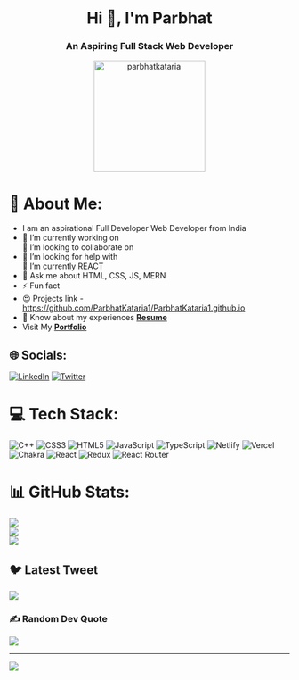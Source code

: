 <h1 align="center">Hi 👋, I'm Parbhat</h1>
<h3 align="center">An Aspiring Full Stack Web Developer</h3>

<p align="center"> <img width="200px" src="https://camo.githubusercontent.com/40165a147c3dcea0fa1db780bb533fc5f98546ccfb9d5d05ddb2f429277f5348/68747470733a2f2f616e616c7974696373696e6469616d61672e636f6d2f77702d636f6e74656e742f75706c6f6164732f323031382f31322f646576656c6f7065722d6472696262626c652e676966" alt="parbhatkataria" /> </p>



# 💫 About Me:
- I am an aspirational Full Developer Web Developer from India
- 🔭 I’m currently working on<br>👯 I’m looking to collaborate on
- 🤝 I’m looking for help with<br>🌱 I’m currently REACT
- 💬 Ask me about HTML, CSS, JS, MERN
- ⚡ Fun fact
- 😍 Projects link - https://github.com/ParbhatKataria1/ParbhatKataria1.github.io<br>
- 📄 Know about my experiences **[Resume](https://drive.google.com/file/d/1h1lan92QxkqGlsHdt9_KQ5UWXqLiyaer/view?usp=share_link)**
- Visit My **[Portfolio](https://ParbhatKataria1.github.io)**


## 🌐 Socials:
[![LinkedIn](https://img.shields.io/badge/LinkedIn-%230077B5.svg?logo=linkedin&logoColor=white)](https://linkedin.com/in/parbhat004) [![Twitter](https://img.shields.io/badge/Twitter-%231DA1F2.svg?logo=Twitter&logoColor=white)](https://twitter.com/prabhaat4) 

# 💻 Tech Stack:
![C++](https://img.shields.io/badge/c++-%2300599C.svg?style=for-the-badge&logo=c%2B%2B&logoColor=white) ![CSS3](https://img.shields.io/badge/css3-%231572B6.svg?style=for-the-badge&logo=css3&logoColor=white) ![HTML5](https://img.shields.io/badge/html5-%23E34F26.svg?style=for-the-badge&logo=html5&logoColor=white) ![JavaScript](https://img.shields.io/badge/javascript-%23323330.svg?style=for-the-badge&logo=javascript&logoColor=%23F7DF1E) ![TypeScript](https://img.shields.io/badge/typescript-%23007ACC.svg?style=for-the-badge&logo=typescript&logoColor=white) ![Netlify](https://img.shields.io/badge/netlify-%23000000.svg?style=for-the-badge&logo=netlify&logoColor=#00C7B7) ![Vercel](https://img.shields.io/badge/vercel-%23000000.svg?style=for-the-badge&logo=vercel&logoColor=white) ![Chakra](https://img.shields.io/badge/chakra-%234ED1C5.svg?style=for-the-badge&logo=chakraui&logoColor=white) ![React](https://img.shields.io/badge/react-%2320232a.svg?style=for-the-badge&logo=react&logoColor=%2361DAFB) ![Redux](https://img.shields.io/badge/redux-%23593d88.svg?style=for-the-badge&logo=redux&logoColor=white) ![React Router](https://img.shields.io/badge/React_Router-CA4245?style=for-the-badge&logo=react-router&logoColor=white)
# 📊 GitHub Stats:
![](https://github-readme-stats.vercel.app/api?username=ParbhatKataria1&theme=radical&hide_border=false&include_all_commits=true&count_private=false)<br/>
![](https://github-readme-streak-stats.herokuapp.com/?user=ParbhatKataria1&theme=radical&hide_border=false)<br/>
![](https://github-readme-stats.vercel.app/api/top-langs/?username=ParbhatKataria1&theme=radical&hide_border=false&include_all_commits=true&count_private=false&layout=compact)

## 🐦 Latest Tweet
[![](https://gtce.itsvg.in/api?username=prabhaat4)](https://github.com/VishwaGauravIn/github-twitter-card-embed)

### ✍️ Random Dev Quote
![](https://quotes-github-readme.vercel.app/api?type=horizontal&theme=radical)

---
[![](https://visitcount.itsvg.in/api?id=ParbhatKataria1&icon=0&color=0)](https://visitcount.itsvg.in)

<!-- Proudly created with GPRM ( https://gprm.itsvg.in ) -->

